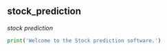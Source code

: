 ## stock_prediction
*stock prediction*
```python
print('Welcome to the Stock prediction software.')

```

